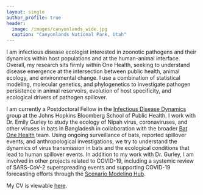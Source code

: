 ```yaml
---
layout: single
author_profile: true
header:
  image: /images/canyonlands_wide.jpg
  caption: "Canyonlands National Park, Utah"
---
```


I am infectious disease ecologist interested in zoonotic pathogens and their dynamics within host populations and at the human-animal interface. Overall, my research sits firmly within One Health, seeking to understand disease emergence at the intersection between public health, animal ecology, and environmental change. I use a combination of statistical modeling, molecular genetics, and phylogenetics to investigate pathogen persistence in animal reservoirs, evolution of host specificity, and ecological drivers of pathogen spillover.

I am currently a Postdoctoral Fellow in the [Infectious Disease Dynamics](http://www.iddynamics.jhsph.edu/) group at the Johns Hopkins Bloomberg School of Public Health. I work with Dr. Emily Gurley to study the ecology of Nipah virus, coronaviruses, and other viruses in bats in Bangladesh in collaboration with the broader [Bat One Health](https://batonehealth.org/) team. Using ongoing surveillance of bats, reported spillover events, and anthropological investigations, we try to understand the dynamics of virus transmission in bats and the ecological conditions that lead to human spillover events. In addition to my work with Dr. Gurley, I am involved in other projects related to COVID-19, including a systemic review of SARS-CoV-2 superspreading events and supporting COVID-19 forecasting efforts through the [Scenario Modeling Hub](https://covid19scenariomodelinghub.org/).

My CV is viewable [here](http://clifmckee.github.io/files/McKee-CV.pdf).